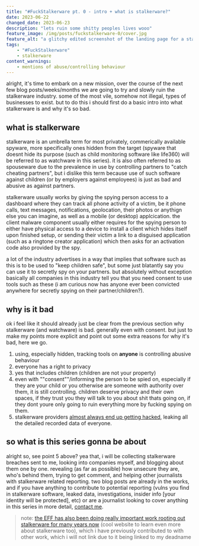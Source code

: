```yaml
---
title: "#FuckStalkerware pt. 0 - intro + what is stalkerware?"
date: 2023-06-22
changed_date: 2023-06-23
description: "lets ruin some shitty peoples lives wooo"
feature_image: /img/posts/fuckstalkerware-0/cover.jpg
feature_alt: "a glitchy edited screenshot of the landing page for a stalkerware product"
tags:
    - "#FuckStalkerware"
    - stalkerware
content_warnings:
    - mentions of abuse/controlling behaviour
---
```


alright, it's time to embark on a new mission, over the course of the next few blog posts/weeks/months we are going to try and slowly ruin the stalkerware industry.
some of the most vile, somehow not illegal, types of businesses to exist. but to do this i should first do a basic intro into what stalkerware is and why it's so bad.

## what is stalkerware

stalkerware is an umbrella term for most privately, commerically available spyware, more specifically ones hidden from the target (spyware that doesnt hide its purpose (such as child monitoring software like life360) will be referred to as watchware in this series). it is also often referred to as spouseware due to the prevalence in use by controlling partners to "catch cheating partners", but i dislike this term because use of such software against children (or by employers against employees) is just as bad and abusive as against partners.

stalkerware usually works by giving the spying person access to a dashboard where they can track all phone activity of a victim, be it phone calls, text messages, notifications, geolocation, their photos or anythign else you can imagine, as well as a mobile (or desktop) applcication. the client malware component usually either requires for the spying person to either have physical access to a device to install a client which hides itself upon finished setup, or sending their victim a link to a disguised application (such as a ringtone creator application) which then asks for an activation code also provided by the spy.

a lot of the industry advertises in a way that implies that software such as this is to be used to "keep children safe", but some just blatantly say you can use it to secretly spy on your partners. but absolutely without exception basically all companies in this industry tell you that you need consent to use tools such as these (i am curious now has anyone ever been convicted anywhere for secretly spying on their partner/children?). 

## why is it bad

ok i feel like it should already just be clear from the previous section why stalkerware (and watchware) is bad. generally even with consent. but just to make my points more explicit and point out some extra reasons for why it's bad, here we go.

1. using, especially hidden, tracking tools on **anyone** is controlling abusive behaviour
2. everyone has a right to privacy
3. yes that includes children (children are not your property)
4. even with ""consent""/informing the person to be spied on, especially if they are your child or you otherwise are someone with authority over them, it is still controlling. children deserve privacy and their own spaces, if they trust you they will talk to you about shit thats going on, if they dont youre only going to ruin everything more by fucking spying on them.
5. stalkerware providers [almost always end up getting hacked](https://en.wikipedia.org/wiki/Stalkerware#History), leaking all the detailed recorded data of everyone.

## so what is this series gonna be about

alright so, see point 5 above? yea that, i will be collecting stalkerware breaches sent to me, looking into companies myself, and blogging about them one by one. revealing (as far as possible) how unsecure they are, who's behind them, trying to get comment, and helping other journalists with stalkerware related reporting. two blog posts are already in the works, and if you have anything to contribute to potential reporting (vulns you find in stalkerware software, leaked data, investigations, insider info \[your identity will be protected], etc) or are a journalist looking to cover anything in this series in more detail, [contact me](/contact/).

> note: [the EFF has also been doing really important work rooting out stalkerware for many years now](https://stopstalkerware.org/) (cool website to learn even more about stalkerware too), which i have previously contributed to with other work, which i will not link due to it being linked to my deadname